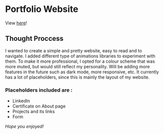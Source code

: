 # Portfolio Website

View [here](https://portfolio-website-jasmineplqn.vercel.app/)!

## Thought Proccess

I wanted to create a simple and pretty website, easy to read and to navigate. I added different type of animations libraries to experiment with them. To make it more professional, I opted for a colour scheme that was more muted, but would still reflect my personality. Will be adding more features in the future such as dark mode, more responsive, etc. It currently has a lot of placeholders, since this is mainly the layout of my website. 

### Placeholders included are :
- LinkedIn
- Certificate on About page 
- Projects and its links
- Form

*Hope you enjoyed!*